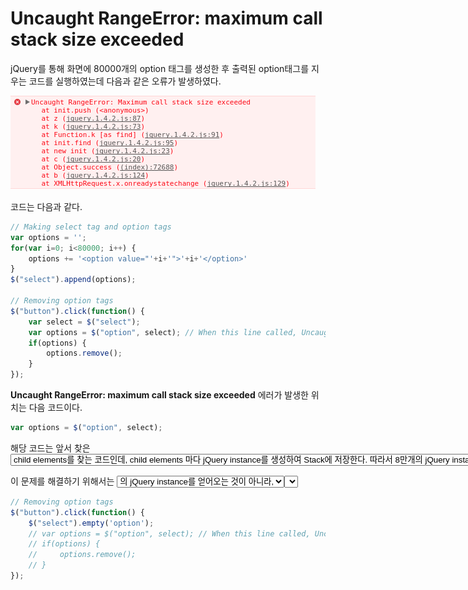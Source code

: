 # Uncaught RangeError: maximum call stack size exceeded

jQuery를 통해 화면에 80000개의 option 태그를 생성한 후 출력된 option태그를 지우는 코드를 실행하였는데 다음과 같은 오류가 발생하였다. 

![Uncaught RangeError](./selection.png)

코드는 다음과 같다. 

```javascript
// Making select tag and option tags
var options = '';
for(var i=0; i<80000; i++) {
    options += '<option value="'+i+'">'+i+'</option>'
}   
$("select").append(options); 

// Removing option tags
$("button").click(function() {
    var select = $("select");
    var options = $("option", select); // When this line called, Uncaught RangeError occure.
    if(options) {
        options.remove();
    }
});
```

**Uncaught RangeError: maximum call stack size exceeded** 에러가 발생한 위치는 다음 코드이다. 

```javascript
var options = $("option", select);
```



해당 코드는 앞서 찾은 <select> 태그의 모든 <option> child elements를 찾는 코드인데, child elements 마다 jQuery instance를 생성하여 Stack에 저장한다.
따라서 8만개의 jQuery instance를 메모리에 올릴 수 없기 때문에 발생하는 이슈.

이 문제를 해결하기 위해서는 <select>태그의 모든 <option>의 jQuery instance를 얻어오는 것이 아니라, <select>태그에 대한 jQuery instance에서 모든 child elements를 바로 삭제해주면 된다. 
다음과 같이 처리하면 memory 이슈 없이 잘 삭제되는것을 확인할 수 있다. 

```javascript
// Removing option tags
$("button").click(function() {
    $("select").empty('option');
    // var options = $("option", select); // When this line called, Uncaught RangeError occure.
    // if(options) {
    //     options.remove();
    // }
});